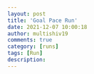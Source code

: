 ```yaml
---
layout: post
title: 'Goal Pace Run'
date: 2021-12-07 10:00:18
author: multishiv19
comments: true
category: [runs]
tags: [Run]
description: 
---
```


<div width='100%' class='strava-embed-placeholder' data-embed-type='activity' data-embed-id='6356320178'></div>
<script src='https://strava-embeds.com/embed.js'></script>

